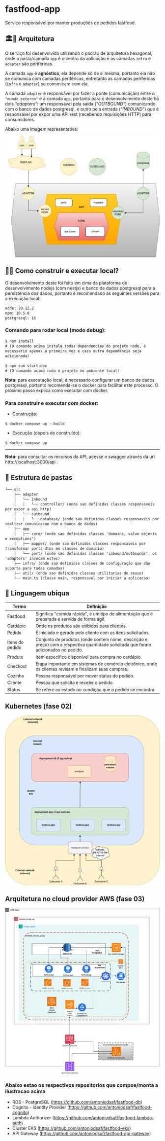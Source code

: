 # fastfood-app

Serviço responsável por manter produções de pedidos fastfood.

## 🏛👷 Arquitetura

O serviço foi desenvolvido utilizando o padrão de arquitetura hexagonal, onde a pasta/camada `app` é o centro da aplicação e as camadas `infra` e `adapter` são periféricas.

A camada `app` é <strong>agnóstica</strong>, ela depende só de si mesma, portanto ela não se comunica com camadas periféricas, entretanto as camadas periféricas (`infra` e `adapter`) se comunicam com ela. 
 
A camada `adapter` é responsável por fazer a ponte (comunicação) entre o `"mundo externo"` e a camada `app`, portanto para o desenvolvimento deste há dois *"adapters"*: um responsável pela saída (*"OUTBOUND"*) comunicando com o banco de dados postgresql, e outro pela entrada (*"INBOUND"*) que é responsável por expor uma API rest (recebendo requisições HTTP) para consumidores.

Abaixo uma imagem representativa:

<img src="docs/phase1-Arquitetura-hexagonal.drawio.png" />


## 👷🏃 Como construir e executar local?

O desenvolvimento deste foi feito em cima da plataforma de desenvolvimento nodejs (com nestjs) e banco de dados postgresql para a persistência dos dados, portanto é recomendado as seguintes versões para a execução local:
```
node: 20.12.2
npm: 10.5.0
postgresql: 16
```

### Comando para rodar local (modo debug):
```
$ npm install 
# (O comando acima instala todas dependencias do projeto node, é necessario apenas a primeira vez e caso outra dependencia seja adicionada)

$ npm run start:dev
# (O comando acima roda o projeto no ambiente local)
```

**Nota:** para executação local, é necessario configurar um banco de dados postgresql, portanto recomenda-se o docker para facilitar este processo. O próximo passo explica como executar com docker.


### Para construir e executar com docker:

- Construção:

```$ docker compose up --build```

- Execução (depois de construído):

```$ docker compose up```

--- 

**Nota:** para consultar os recursos da API, acesse o swagger através da url http://localhost:3000/api .


## 📁 Estrutura de pastas

```.
└── src
    ├── adapter
    │   └── inbound
    │   │   └── controller/ (onde sao definidas classes responsaveis por expor a api http)
    │   └── outbound
    │   │   └── database/ (onde sao definidas classes responsaveis por realizar comunicacao com o banco de dados)
    ├── app
    │   ├── core/ (onde sao definidas classes 'domains, value objects e exceptions')
    │   ├── mapper/ (onde sao definidos classes responsaveis por transformar ports dtos em classes de dominio)
    │   └── port/ (onde sao definidas classes 'inbound/outbounds', os 'adapters' invocam estes)
    ├── infra/ (onde sao definidss classes de configuração que dão suporte para todas camadas)
    ├── util/ (onde sao definidas classes utilitarias de reuso)
    └── main.ts (classe main, responsavel por iniciar a aplicacao)

```

## 📖 Linguagem ubíqua

Termo   | Definição
------- | ------
Fastfood | Significa "comida rápida", é um tipo de alimentação que é preparada e servida de forma ágil.
Cardápio | Onde os produtos são exibidos para clientes.
Pedido | É iniciado e gerado pelo cliente com os itens solicitados.
Itens do pedido | Conjunto de produtos (onde contem nome, descrição e preço) com a respectiva quantidade solicitada que foram adicionados no pedido.
Produto | Item específico disponível para compra no cardápio.
Checkout | Etapa importante em sistemas de comércio eletrônico, onde os clientes revisam e finalizam suas compras.
Cozinha | Pessoa responsável por mover status do pedido.
Cliente | Pessoa que solicita e recebe o pedido.
Status | Se refere ao estado ou condição que o pedido se encontra.

## Kubernetes (fase 02)

<img src="docs/phase2-Arquitetura.drawio.png" />

## Arquitetura no cloud provider AWS (fase 03)

<img src="docs/phase3-Arquitetura.drawio.png" />

### Abaixo estao os respectivos repositorios que compoe/monta a ilustracao acima
- RDS - PostgreSQL (https://github.com/antoniodsaf/fastfood-db)   
- Cognito - Identity Provider (https://github.com/antoniodsaf/fastfood-cognito)
- Lambda Authorizer (https://github.com/antoniodsaf/fastfood-lambda-auth)
- Cluster EKS (https://github.com/antoniodsaf/fastfood-eks)
- API Gateway (https://github.com/antoniodsaf/fastfood-api-gateway)